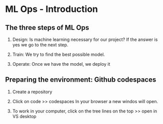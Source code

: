 # ML Ops - Introduction

## The three steps of ML Ops

01. Design: Is machine learning necessary for our project?
If the answer is yes we go to the next step.

02. Train: We try to find the best possible model.

03. Operate: Once we have the model, we deploy it

## Preparing the environment: Github codespaces
1. Create a repository
2. Click on code >> codespaces
In your browser a new windos will open.

3. To work in your computer, click on the tree lines on the top >> open in VS desktop
